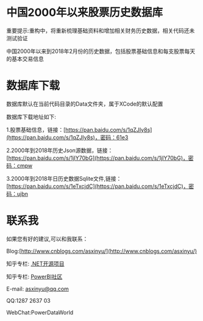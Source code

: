 # 中国2000年以来股票历史数据库
重要提示:重构中，将重新梳理基础资料和增加相关财务历史数据，相关代码还未测试验证

中国2000年以来到2018年2月份的历史数据，包括股票基础信息和每支股票每天的基本交易信息 

# 数据库下载
数据库默认在当前代码目录的Data文件夹，属于XCode的默认配置

数据库下载地址如下:

1.股票基础信息，链接：[https://pan.baidu.com/s/1qZJIy8s](https://pan.baidu.com/s/1qZJIy8s)，密码：61e3

2.2000年到2018年历史Json源数据，链接：[https://pan.baidu.com/s/1jIY70bG](https://pan.baidu.com/s/1jIY70bG)，密码：cmpw

3.2000年到2018年日历史数据Sqlite文件,链接：[https://pan.baidu.com/s/1eTxcjdC](https://pan.baidu.com/s/1eTxcjdC)，密码：ujbn

# 联系我
如果您有好的建议,可以和我联系：

Blog:[http://www.cnblogs.com/asxinyu/](http://www.cnblogs.com/asxinyu/)

知乎专栏: [.NET开源项目](https://zhuanlan.zhihu.com/dotnetproject)

知乎专栏: [PowerBI社区](https://zhuanlan.zhihu.com/PowerBi365)

E-mail: asxinyu@qq.com

QQ:1287 2637 03

WebChat:PowerDataWorld
